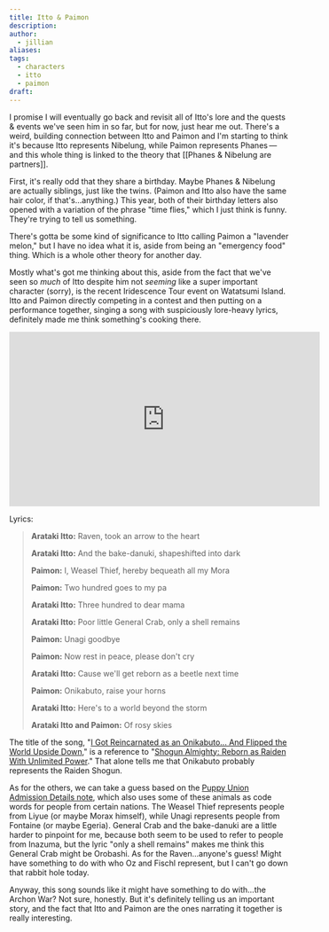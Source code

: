 ```yaml
---
title: Itto & Paimon
description: 
author:
  - jillian
aliases: 
tags:
  - characters
  - itto
  - paimon
draft:
---
```

I promise I will eventually go back and revisit all of Itto's lore and the quests & events we've seen him in so far, but for now, just hear me out. There's a weird, building connection between Itto and Paimon and I'm starting to think it's because Itto represents Nibelung, while Paimon represents Phanes — and this whole thing is linked to the theory that [[Phanes & Nibelung are partners]].

First, it's really odd that they share a birthday. Maybe Phanes & Nibelung are actually siblings, just like the twins. (Paimon and Itto also have the same hair color, if that's...anything.) This year, both of their birthday letters also opened with a variation of the phrase "time flies," which I just think is funny. They're trying to tell us something.

There's gotta be some kind of significance to Itto calling Paimon a "lavender melon," but I have no idea what it is, aside from being an "emergency food" thing. Which is a whole other theory for another day.

Mostly what's got me thinking about this, aside from the fact that we've seen so *much* of Itto despite him not *seeming* like a super important character (sorry), is the recent Iridescence Tour event on Watatsumi Island. Itto and Paimon directly competing in a contest and then putting on a performance together, singing a song with suspiciously lore-heavy lyrics, definitely made me think something's cooking there.

<iframe width="560" height="315" src="https://www.youtube.com/embed/qBPdYyy5bBI?si=lgq-YsbjX3-3Q_vt" title="YouTube video player" frameborder="0" allow="accelerometer; autoplay; clipboard-write; encrypted-media; gyroscope; picture-in-picture; web-share" referrerpolicy="strict-origin-when-cross-origin" allowfullscreen></iframe>

Lyrics:
> **Arataki Itto:** Raven, took an arrow to the heart
> 
> **Arataki Itto:** And the bake-danuki, shapeshifted into dark
> 
> **Paimon:** I, Weasel Thief, hereby bequeath all my Mora
> 
> **Paimon:** Two hundred goes to my pa
> 
> **Arataki Itto:** Three hundred to dear mama
> 
> **Arataki Itto:** Poor little General Crab, only a shell remains
> 
> **Paimon:** Unagi goodbye
> 
> **Paimon:** Now rest in peace, please don't cry
> 
> **Arataki Itto:** Cause we'll get reborn as a beetle next time
> 
> **Paimon:** Onikabuto, raise your horns
> 
> **Arataki Itto:** Here's to a world beyond the storm
> 
> **Arataki Itto and Paimon:** Of rosy skies

The title of the song, "[I Got Reincarnated as an Onikabuto... And Flipped the World Upside Down](https://genshin-impact.fandom.com/wiki/%22I_Got_Reincarnated_as_an_Onikabuto..._And_Flipped_the_World_Upside_Down%22)," is a reference to "[Shogun Almighty: Reborn as Raiden With Unlimited Power](https://genshin-impact.fandom.com/wiki/Shogun_Almighty:_Reborn_as_Raiden_With_Unlimited_Power)." That alone tells me that Onikabuto probably represents the Raiden Shogun.

As for the others, we can take a guess based on the [Puppy Union Admission Details note](https://genshin-impact.fandom.com/wiki/Iridescent_Arataki_Rockin%27_for_Life_Tour_de_Force_of_Awesomeness/Story#Puppy_Union_Admission_Details), which also uses some of these animals as code words for people from certain nations. The Weasel Thief represents people from Liyue (or maybe Morax himself), while Unagi represents people from Fontaine (or maybe Egeria). General Crab and the bake-danuki are a little harder to pinpoint for me, because both seem to be used to refer to people from Inazuma, but the lyric "only a shell remains" makes me think this General Crab might be Orobashi. As for the Raven...anyone's guess! Might have something to do with who Oz and Fischl represent, but I can't go down that rabbit hole today.

Anyway, this song sounds like it might have something to do with...the Archon War? Not sure, honestly. But it's definitely telling us an important story, and the fact that Itto and Paimon are the ones narrating it together is really interesting.
